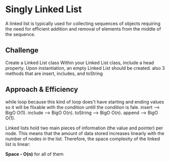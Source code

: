 # Singly Linked List
A linked list is typically used for collecting sequences of objects requiring the need for efficient addition and removal of elements from the middle of the sequence.

## Challenge
Create a Linked List class
Within your Linked List class, include a head property.
Upon instantiation, an empty Linked List should be created.
also 3 methods that are insert, includes, and toString


## Approach & Efficiency
while loop because this kind of loop does't have starting and ending values so it will be flixable with the condition untill the condition is fale. insert --> BigO O(1). include --> BigO O(n). toString --> BigO O(n). append --> BigO O(1).

Linked lists hold two main pieces of information (the value and pointer) per node. This means that the amount of data stored increases linearly with the number of nodes in the list. Therefore, the space complexity of the linked list is linear:

**Space - O(n)** for all of them
